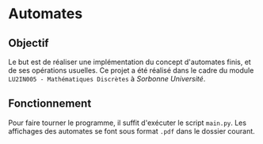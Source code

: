 # Automates

## Objectif
Le but est de réaliser une implémentation du concept d'automates finis, et de ses opérations usuelles. Ce projet a été réalisé dans le cadre du module `LU2IN005 - Mathématiques Discrètes` à _Sorbonne Université_.

## Fonctionnement
Pour faire tourner le programme, il suffit d'exécuter le script `main.py`. Les affichages des automates se font sous format `.pdf` dans le dossier courant.
